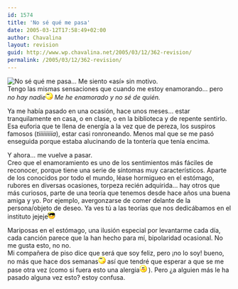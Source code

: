 ```yaml
---
id: 1574
title: 'No sé qué me pasa'
date: 2005-03-12T17:58:49+02:00
author: Chavalina
layout: revision
guid: http://www.wp.chavalina.net/2005/03/12/362-revision/
permalink: /2005/03/12/362-revision/
---
```

<img class="imgizqda" src="http://www.chavalina.net/imagenes/fotos/que-me-pasa.jpg" alt="No sé qué me pasa... " /> Me siento «as&iacute;» sin motivo.  
Tengo las mismas sensaciones que cuando me estoy enamorando… pero _no hay nadie_![emo](/imagenes/emoticonos/pensativo.gif) _Me he enamorado y no sé de quién._

Ya me hab&iacute;a pasado en una ocasi&oacute;n, hace unos meses… estar tranquilamente en casa, o en clase, o en la biblioteca y de repente sentirlo. Esa euforia que te llena de energ&iacute;a a la vez que de pereza, los suspiros famosos (_tiiiiiiiiia_), estar casi ronroneando. Menos mal que se me pas&oacute; enseguida porque estaba alucinando de la tonter&iacute;a que ten&iacute;a encima.

Y ahora… me vuelve a pasar.  
Creo que el enamoramiento es uno de los sentimientos más fáciles de reconocer, porque tiene una serie de s&iacute;ntomas muy caracter&iacute;sticos. Aparte de los conocidos por todo el mundo, léase hormigueo en el est&oacute;mago, rubores en diversas ocasiones, torpeza recién adquirida… hay otros que más curiosos, parte de una teor&iacute;a que tenemos desde hace a&ntilde;os una buena amiga y yo. Por ejemplo, avergonzarse de comer delante de la persona/objeto de deseo. Ya ves t&uacute; a las teor&iacute;as que nos dedicábamos en el instituto jejeje![gafas](/imagenes/emoticonos/gafas.gif) 

Mariposas en el est&oacute;mago, una ilusi&oacute;n especial por levantarme cada d&iacute;a, cada canci&oacute;n parece que la han hecho para m&iacute;, bipolaridad ocasional. No me gusta esto, no no.  
Mi compa&ntilde;era de piso dice que será que soy feliz, pero &iexcl;no lo soy! bueno, no más que hace dos semanas![emo](/imagenes/emoticonos/pensativo.gif) as&iacute; que tendré que esperar a que se me pase otra vez (como si fuera esto una alergia![emo](/imagenes/emoticonos/confuso.gif) ). Pero &iquest;a alguien más le ha pasado alguna vez esto? estoy confusa.